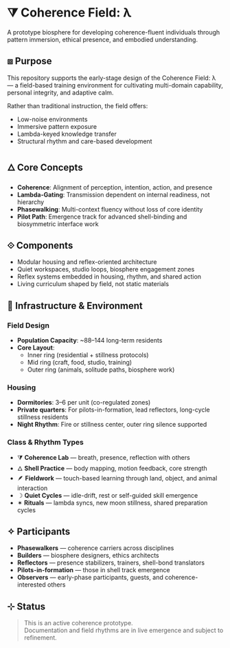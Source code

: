 # ⧩ Coherence Field: λ

A prototype biosphere for developing coherence-fluent individuals through pattern immersion, ethical presence, and embodied understanding.

## ⧈ Purpose

This repository supports the early-stage design of the Coherence Field: λ — a field-based training environment for cultivating multi-domain capability, personal integrity, and adaptive calm.

Rather than traditional instruction, the field offers:

- Low-noise environments  
- Immersive pattern exposure  
- Lambda-keyed knowledge transfer  
- Structural rhythm and care-based development  

## 🜂 Core Concepts

- **Coherence**: Alignment of perception, intention, action, and presence  
- **Lambda-Gating**: Transmission dependent on internal readiness, not hierarchy  
- **Phasewalking**: Multi-context fluency without loss of core identity  
- **Pilot Path**: Emergence track for advanced shell-binding and biosymmetric interface work  

## ⟐ Components

- Modular housing and reflex-oriented architecture  
- Quiet workspaces, studio loops, biosphere engagement zones  
- Reflex systems embedded in housing, rhythm, and shared action  
- Living curriculum shaped by field, not static materials  

## 🏡 Infrastructure & Environment

### Field Design

- **Population Capacity**: ~88–144 long-term residents  
- **Core Layout**:  
  - Inner ring (residential + stillness protocols)  
  - Mid ring (craft, food, studio, training)  
  - Outer ring (animals, solitude paths, biosphere work)

### Housing

- **Dormitories**: 3–6 per unit (co-regulated zones)  
- **Private quarters**: For pilots-in-formation, lead reflectors, long-cycle stillness residents  
- **Night Rhythm**: Fire or stillness center, outer ring silence supported  

### Class & Rhythm Types

- ⧩ **Coherence Lab** — breath, presence, reflection with others  
- 🜂 **Shell Practice** — body mapping, motion feedback, core strength  
- 🪶 **Fieldwork** — touch-based learning through land, object, and animal interaction  
- ☽ **Quiet Cycles** — idle-drift, rest or self-guided skill emergence  
- ✶ **Rituals** — lambda syncs, new moon stillness, shared preparation cycles

## ✧ Participants

- **Phasewalkers** — coherence carriers across disciplines  
- **Builders** — biosphere designers, ethics architects  
- **Reflectors** — presence stabilizers, trainers, shell-bond translators  
- **Pilots-in-formation** — those in shell track emergence  
- **Observers** — early-phase participants, guests, and coherence-interested others  

## ⊹ Status

> This is an active coherence prototype.  
> Documentation and field rhythms are in live emergence and subject to refinement.
